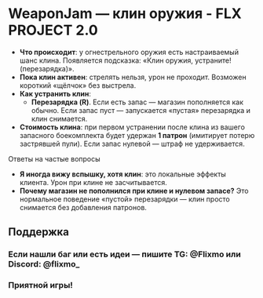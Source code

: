 # WeaponJam — клин оружия - FLX PROJECT 2.0


- **Что происходит**: у огнестрельного оружия есть настраиваемый шанс клина. Появляется подсказка: «Клин оружия, устраните! (перезарядка)».
- **Пока клин активен**: стрелять нельзя, урон не проходит. Возможен короткий «щёлчок» без выстрела.
- **Как устранить клин**:
  - **Перезарядка (R)**. Если есть запас — магазин пополняется как обычно. Если запас пуст — запускается «пустая» перезарядка и клин снимается.
- **Стоимость клина**: при первом устранении после клина из вашего запасного боекомплекта будет удержан **1 патрон** (имитирует потерю застрявшей пули). Если запас нулевой — штраф не удерживается.

Ответы на частые вопросы

- **Я иногда вижу вспышку, хотя клин**: это локальные эффекты клиента. Урон при клине не засчитывается.
- **Почему магазин не пополнился при клине и нулевом запасе?** Это нормальное поведение «пустой» перезарядки — клин просто снимается без добавления патронов.

## Поддержка
### Если нашли баг или есть идеи — пишите TG: @Flixmo или Discord: @flixmo_
### Приятной игры!
